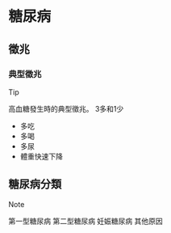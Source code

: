 # 糖尿病
## 徵兆
### 典型徵兆
> [!TIP]
> 高血糖發生時的典型徵兆。
> 3多和1少
> + 多吃
> + 多喝
> + 多尿
> + 體重快速下降

## 糖尿病分類
> [!NOTE]
> 第一型糖尿病
> 第二型糖尿病
> 妊娠糖尿病
> 其他原因

